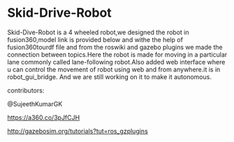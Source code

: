 # Skid-Drive-Robot
Skid-Dive-Robot is a 4 wheeled robot,we designed the robot in fusion360,model link is provided below and withe the help of fusion360tourdf file and from the roswiki and gazebo plugins we made the connection between topics.Here the robot is made for moving in a particular lane commonly called lane-following robot.Also added web interface where u can control the movement of robot using web and from anywhere.it is in robot_gui_bridge.
And we are still working on it to make it autonomous.





contributors:

@SujeethKumarGK



https://a360.co/3pJfCJH

http://gazebosim.org/tutorials?tut=ros_gzplugins
